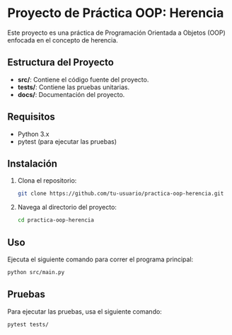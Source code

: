# Proyecto de Práctica OOP: Herencia

Este proyecto es una práctica de Programación Orientada a Objetos (OOP) enfocada en el concepto de herencia.

## Estructura del Proyecto

- **src/**: Contiene el código fuente del proyecto.
- **tests/**: Contiene las pruebas unitarias.
- **docs/**: Documentación del proyecto.

## Requisitos

- Python 3.x
- pytest (para ejecutar las pruebas)

## Instalación

1. Clona el repositorio:
   ```sh
   git clone https://github.com/tu-usuario/practica-oop-herencia.git
   ```
2. Navega al directorio del proyecto:
   ```sh
   cd practica-oop-herencia
   ```

## Uso

Ejecuta el siguiente comando para correr el programa principal:

```sh
python src/main.py
```

## Pruebas

Para ejecutar las pruebas, usa el siguiente comando:

```sh
pytest tests/
```
